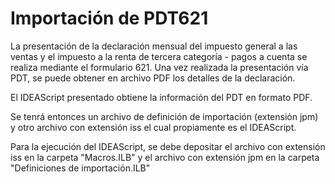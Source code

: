 # Importación de PDT621
La presentación de la declaración mensual del impuesto general a las ventas y el impuesto a la renta de tercera categoría - pagos a cuenta se realiza mediante el formulario 621.
Una vez realizada la presentación vía PDT, se puede obtener en archivo PDF los detalles de la declaración.

El IDEAScript presentado obtiene la información del PDT en formato PDF. 

Se tenrá entonces un archivo de definición de importación (extensión jpm) y otro archivo con extensión iss el cual propiamente es el IDEAScript.

Para la ejecución del IDEAScript, se debe depositar el archivo con extensión iss en la carpeta "Macros.ILB" y el archivo con extensión jpm en la carpeta "Definiciones de importación.ILB"

